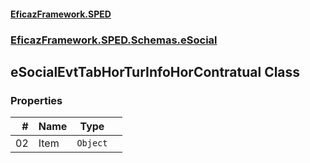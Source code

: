 #### [EficazFramework.SPED](EficazFrameworkSPED.md 'EficazFramework SPED')
### [EficazFramework.SPED.Schemas.eSocial](EficazFramework.SPED.Schemas.eSocial.md 'EficazFramework.SPED.Schemas.eSocial')

## eSocialEvtTabHorTurInfoHorContratual Class
### Properties

| # | Name | Type | |
| ---: | :--- | :---: | :--- |
| 02 | Item | `Object` |  |

